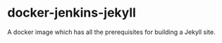 # docker-jenkins-jekyll
A docker image which has all the prerequisites for building a Jekyll site. 
